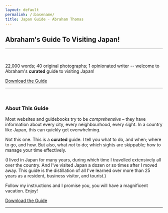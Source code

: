 ```yaml
---
layout: default
permalink: /:basename/
title: Japan Guide · Abraham Thomas
---
```


## Abraham's Guide To Visiting Japan!

---
<br/>

22,000 words; 40 original photographs; 1 opinionated writer --  welcome to Abraham's **curated** guide to visiting Japan! 

<a href="/assets/docs/Japan-Guide-2023.pdf" download>  Download the Guide</a>


----

<br/> 

### About This Guide

Most websites and guidebooks try to be *comprehensive* – they have information about every city, every neighbourhood, every sight.  In a country like Japan, this can quickly get overwhelming. 

Not this one.  This is a **curated** guide.  I tell you what to do, and when; where to go, and how.  But also, what *not* to do; which sights are skippable; how to manage your time effectively.  

(I lived in Japan for many years, during which time I travelled extensively all over the country.  And I’ve visited Japan a dozen or so times after I moved away.  This guide is the distillation of all I've learned over more than 25 years as a resident, business visitor, and tourist.) 

Follow my instructions and I promise you, you will have a magnificent vacation.  Enjoy!

<a href="/assets/docs/Japan-Guide-2023.pdf" download>  Download the Guide</a>

----

<br/> 
<br/> 
<br/> 

